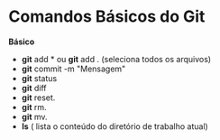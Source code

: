 # Comandos Básicos do Git

**Básico**

- **git** add * ou **git** add . (seleciona todos os arquivos)
- **git** commit -m "Mensagem" 
- **git** status
- **git** diff
- **git** reset.
- **git** rm.
- **git** mv.
- **ls** ( lista o conteúdo do diretório de trabalho atual)
